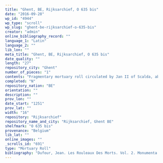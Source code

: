```yaml
---
title: "Ghent, BE, Rijksarchief, O 635 bis"
date: "2016-09-28"
wp_id: "4944"
wp_type: "scroll"
wp_slug: "ghent-be-rijksarchief-o-635-bis"
creator: "admin"
online_bibliography_record: ""
language_1: "Latin"
language_2: ""
lib_lon: ""
meta_title: "Ghent, BE, Rijksarchief, O 635 bis"
date_quality: ""
length: "27"
repository_city: "Ghent"
number_of_pieces: "1"
contents: "Fragmentary mortuary roll circulated by Jan II of Scalda, abbot of St. Pieters of Ghent."
completed: "N"
repository_nation: "BE"
orientation: ""
description: ""
prov_lon: ""
date_start: "1251"
prov_lat: ""
width: "16"
repository: "Rijksarchief"
repository_name_and_city: "Rijksarchief, Ghent BE"
shelfmark: "O 635 bis"
provenance: "Belgium"
lib_lat: ""
online_images: ""
_scrolls_id: "691"
type: "Mortuary Roll"
bibliography: "Dufour, Jean. Les Rouleaux Des Morts. Vol. 2. Monumenta Palaeographica Medii Aevi. Series Gallica. Turnhout: Brepols, 2009, no. 190."
---
```



